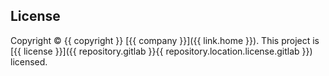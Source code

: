 ## License

Copyright © {{ copyright }} [{{ company }}]({{ link.home }}). This project is [{{ license }}]({{ repository.gitlab }}{{ repository.location.license.gitlab }}) licensed.
